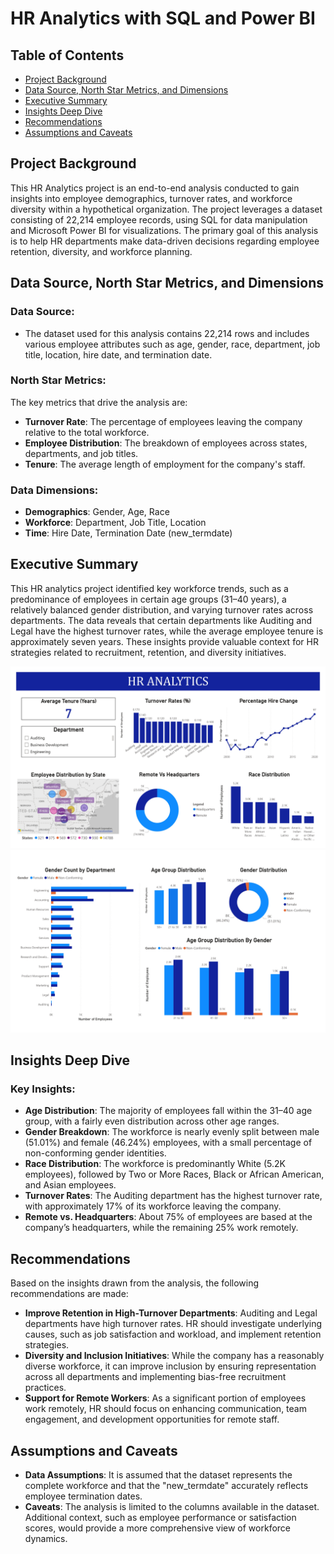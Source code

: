 # HR Analytics with SQL and Power BI

## Table of Contents

- [Project Background](#project-background)
- [Data Source, North Star Metrics, and Dimensions](#data-source-north-star-metrics-and-dimensions)
- [Executive Summary](#executive-summary)
- [Insights Deep Dive](#insights-deep-dive)
- [Recommendations](#recommendations)
- [Assumptions and Caveats](#assumptions-and-caveats)

## Project Background

This HR Analytics project is an end-to-end analysis conducted to gain insights into employee demographics, turnover rates, and workforce diversity within a hypothetical organization. The project leverages a dataset consisting of 22,214 employee records, using SQL for data manipulation and Microsoft Power BI for visualizations. The primary goal of this analysis is to help HR departments make data-driven decisions regarding employee retention, diversity, and workforce planning.

## Data Source, North Star Metrics, and Dimensions

### Data Source:

- The dataset used for this analysis contains 22,214 rows and includes various employee attributes such as age, gender, race, department, job title, location, hire date, and termination date.

### North Star Metrics:

The key metrics that drive the analysis are:

- **Turnover Rate**: The percentage of employees leaving the company relative to the total workforce.
- **Employee Distribution**: The breakdown of employees across states, departments, and job titles.
- **Tenure**: The average length of employment for the company's staff.

### Data Dimensions:

- **Demographics**: Gender, Age, Race
- **Workforce**: Department, Job Title, Location
- **Time**: Hire Date, Termination Date (new_termdate)

## Executive Summary

This HR analytics project identified key workforce trends, such as a predominance of employees in certain age groups (31–40 years), a relatively balanced gender distribution, and varying turnover rates across departments. The data reveals that certain departments like Auditing and Legal have the highest turnover rates, while the average employee tenure is approximately seven years. These insights provide valuable context for HR strategies related to recruitment, retention, and diversity initiatives.

![HR Analytics](HR_Analytics_Page_1.jpg)
![HR Analytics](HR_Analytics_Page_2.jpg)

## Insights Deep Dive

### Key Insights:

- **Age Distribution**: The majority of employees fall within the 31–40 age group, with a fairly even distribution across other age ranges.
- **Gender Breakdown**: The workforce is nearly evenly split between male (51.01%) and female (46.24%) employees, with a small percentage of non-conforming gender identities.
- **Race Distribution**: The workforce is predominantly White (5.2K employees), followed by Two or More Races, Black or African American, and Asian employees.
- **Turnover Rates**: The Auditing department has the highest turnover rate, with approximately 17% of its workforce leaving the company.
- **Remote vs. Headquarters**: About 75% of employees are based at the company’s headquarters, while the remaining 25% work remotely.

## Recommendations

Based on the insights drawn from the analysis, the following recommendations are made:

- **Improve Retention in High-Turnover Departments**: Auditing and Legal departments have high turnover rates. HR should investigate underlying causes, such as job satisfaction and workload, and implement retention strategies.
- **Diversity and Inclusion Initiatives**: While the company has a reasonably diverse workforce, it can improve inclusion by ensuring representation across all departments and implementing bias-free recruitment practices.
- **Support for Remote Workers**: As a significant portion of employees work remotely, HR should focus on enhancing communication, team engagement, and development opportunities for remote staff.

## Assumptions and Caveats

- **Data Assumptions**: It is assumed that the dataset represents the complete workforce and that the "new_termdate" accurately reflects employee termination dates.
- **Caveats**: The analysis is limited to the columns available in the dataset. Additional context, such as employee performance or satisfaction scores, would provide a more comprehensive view of workforce dynamics. 
